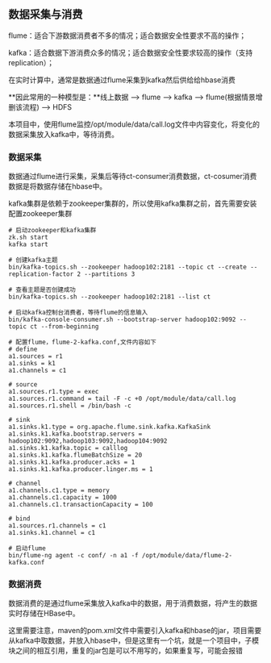 ## 数据采集与消费

flume：适合下游数据消费者不多的情况；适合数据安全性要求不高的操作；

kafka：适合数据下游消费众多的情况；适合数据安全性要求较高的操作（支持replication）；

在实时计算中，通常是数据通过flume采集到kafka然后供给给hbase消费

**因此常用的一种模型是：**线上数据 --> flume --> kafka --> flume(根据情景增删该流程) --> HDFS

本项目中，使用flume监控/opt/module/data/call.log文件中内容变化，将变化的数据采集放入kafka中，等待消费。

### 数据采集

数据通过flume进行采集，采集后等待ct-consumer消费数据，ct-cosumer消费数据是将数据存储在hbase中。

kafka集群是依赖于zookeeper集群的，所以使用kafka集群之前，首先需要安装配置zookeeper集群

```shell
# 启动zookeeper和kafka集群
zk.sh start
kafka start

# 创建kafka主题
bin/kafka-topics.sh --zookeeper hadoop102:2181 --topic ct --create --replication-factor 2 --partitions 3

# 查看主题是否创建成功
bin/kafka-topics.sh --zookeeper hadoop102:2181 --list ct

# 启动kafka控制台消费者，等待flume的信息输入
bin/kafka-console-consumer.sh --bootstrap-server hadoop102:9092 --topic ct --from-beginning

# 配置flume，flume-2-kafka.conf,文件内容如下
# define
a1.sources = r1
a1.sinks = k1
a1.channels = c1

# source
a1.sources.r1.type = exec
a1.sources.r1.command = tail -F -c +0 /opt/module/data/call.log
a1.sources.r1.shell = /bin/bash -c

# sink
a1.sinks.k1.type = org.apache.flume.sink.kafka.KafkaSink
a1.sinks.k1.kafka.bootstrap.servers = hadoop102:9092,hadoop103:9092,hadoop104:9092
a1.sinks.k1.kafka.topic = calllog
a1.sinks.k1.kafka.flumeBatchSize = 20
a1.sinks.k1.kafka.producer.acks = 1
a1.sinks.k1.kafka.producer.linger.ms = 1

# channel
a1.channels.c1.type = memory
a1.channels.c1.capacity = 1000
a1.channels.c1.transactionCapacity = 100

# bind
a1.sources.r1.channels = c1
a1.sinks.k1.channel = c1

# 启动flume
bin/flume-ng agent -c conf/ -n a1 -f /opt/module/data/flume-2-kafka.conf
```

### 数据消费

数据消费的是通过flume采集放入kafka中的数据，用于消费数据，将产生的数据实时存储在HBase中。

这里需要注意，maven的pom.xml文件中需要引入kafka和hbase的jar，项目需要从kafka中取数据，并放入hbase中，但是这里有一个坑，就是一个项目中，子模块之间的相互引用，重复的jar包是可以不用写的，如果重复写，可能会报错

